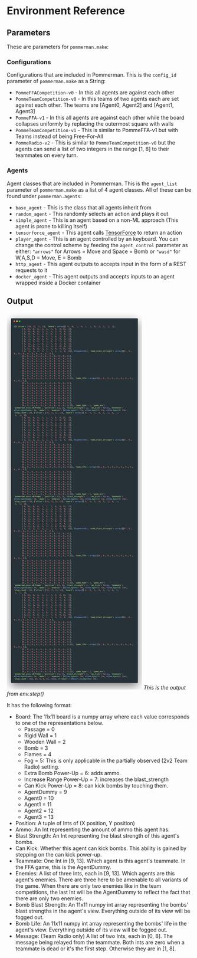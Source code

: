 # Environment Reference
## Parameters
These are parameters for `pommerman.make`:
### Configurations
Configurations that are included in Pommerman. This is the `config_id` parameter of `pommerman.make` as a String:  

* `PommeFFACompetition-v0` - In this all agents are against each other  
* `PommeTeamCompetition-v0` - In this teams of two agents each are set against each other. The teams are [Agent0, Agent2] and [Agent1, Agent3]  
* `PommeFFA-v1` - In this all agents are against each other while the board collapses uniformly by replacing the outermost square with walls  
* `PommeTeamCompetition-v1` - This is similar to PommeFFA-v1 but with Teams instead of being Free-For-All  
* `PommeRadio-v2` - This is similar to `PommeTeamCompetition-v0` but the agents can send a list of two integers in the range [1, 8] to their teammates on every turn.

### Agents
Agent classes that are included in Pommerman. This is the `agent_list` parameter of `pommerman.make` as a list of 4 agent classes. All of these can be found under `pommerman.agents`:  

* `base_agent` - This is the class that all agents inherit from   
* `random_agent` - This randomly selects an action and plays it out  
* `simple_agent` - This is an agent based on a non-ML approach (This agent is prone to killing itself)   
* `tensorforce_agent` - This agent calls [TensorForce](https://github.com/reinforceio/tensorforce) to return an action  
* `player_agent` - This is an agent controlled by an keyboard. You can change the control scheme by feeding the `agent_control` parameter as either: `"arrows"` for Arrows = Move and Space = Bomb or `"wasd"` for W,A,S,D = Move, E = Bomb  
* `http_agent` - This agent outputs to accepts input in the form of a REST requests to it  
* `docker_agent` - This agent outputs and accepts inputs to an agent wrapped inside a Docker container  
## Output
![Pommerman-enviroment Output](./assets/pom_env_output.png) *This is the output from env.step()*  

It has the following format:

* Board: The 11x11 board is a numpy array where each value corresponds to one of the representations below. 
    * Passage = 0
    * Rigid Wall = 1
    * Wooden Wall = 2
    * Bomb = 3
    * Flames = 4
    * Fog = 5: This is only applicable in the partially observed (2v2 Team Radio) setting.
    * Extra Bomb Power-Up = 6: adds ammo.
    * Increase Range Power-Up = 7: increases the blast_strength
    * Can Kick Power-Up = 8: can kick bombs by touching them.
    * AgentDummy = 9
    * Agent0 = 10
    * Agent1 = 11
    * Agent2 = 12
    * Agent3 = 13
* Position: A tuple of Ints of (X position, Y position)
* Ammo: An Int representing the amount of ammo this agent has. 
* Blast Strength: An Int representing the blast strength of this agent's bombs.
* Can Kick: Whether this agent can kick bombs. This ability is gained by stepping on the can kick power-up.
* Teammate: One Int in [9, 13].  Which agent is this agent's teammate. In the FFA game, this is the AgentDummy.
* Enemies: A list of three Ints, each in [9, 13]. Which agents are this agent's enemies. There are three here to be amenable to all variants of the game. When there are only two enemies like in the team competitions, the last Int will be the AgentDummy to reflect the fact that there are only two enemies.
* Bomb Blast Strength: An 11x11 numpy int array representing the bombs' blast strengths in the agent's view. Everything outside of its view will be fogged out.
* Bomb Life: An 11x11 numpy int array representing the bombs' life in the agent's view. Everything outside of its view will be fogged out.
* Message: (Team Radio only) A list of two Ints, each in [0, 8]. The message being relayed from the teammate. Both ints are zero when a teammate is dead or it's the first step. Otherwise they are in [1, 8].
